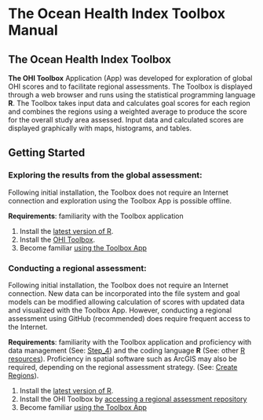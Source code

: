 # The Ocean Health Index Toolbox Manual



## The Ocean Health Index Toolbox 
**The OHI Toolbox** Application (App) was developed for exploration of global OHI scores and to facilitate regional assessments. The Toolbox is displayed through a web browser and runs using the statistical programming language **R**. The Toolbox takes input data and calculates goal scores for each region and combines the regions using a weighted average to produce the score for the overall study area assessed. Input data and calculated scores are displayed graphically with maps, histograms, and tables.

## Getting Started

### Exploring the results from the global assessment:

Following initial installation, the Toolbox does not require an Internet connection and exploration using the Toolbox App is possible offline. 

**Requirements**: familiarity with the Toolbox application

1. Install the [latest version of R](https://github.com/OHI-Science/ohimanual/blob/master/tutorials/required_software/software_for_OHI.md#required-software).
2. Install the [OHI Toolbox](http://ohi-science.org/pages/install.html).
3. Become familiar [using the Toolbox App](https://github.com/OHI-Science/ohimanual/blob/master/tutorials/toolbox_manual%20PO/Step_3_Using_the_OHI_Toolbox_App.md)

### Conducting a regional assessment:

Following initial installation, the Toolbox does not require an Internet connection. New data can be incorporated into the file system and goal models can be modified allowing calculation of scores with updated data and visualized with the Toolbox App. However, conducting a regional assessment using GitHub (recommended) does require frequent access to the Internet.

**Requirements**: familiarity with the Toolbox application and proficiency with data management (See: [Step_4]()) and the coding language **R** (See: other [R resources](http://ohi-science.org/pages/learning_r.html)). Proficiency in spatial software such as ArcGIS may also be required, depending on the regional assessment strategy.  (See: [Create Regions](http://ohi-science.org/pages/create_regions.html)).

1. Install the [latest version of R](https://github.com/OHI-Science/ohimanual/blob/master/tutorials/required_software/software_for_OHI.md#required-software).
2. Install the OHI Toolbox by [accessing a regional assessment repository](https://github.com/OHI-Science/ohimanual/blob/master/tutorials/accessing_a_repo/accessing_a_repo.md#accessing-github-repositories)
3. Become familiar [using the Toolbox App](https://github.com/OHI-Science/ohimanual/blob/master/tutorials/toolbox_manual%20PO/Step_3_Using_the_OHI_Toolbox_App.md)
    
    
